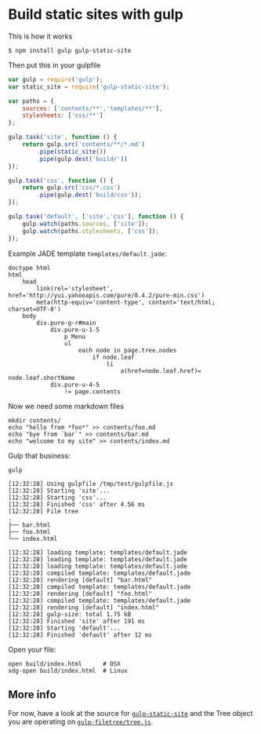# Build static sites with gulp

This is how it works

	$ npm install gulp gulp-static-site

Then put this in your gulpfile

```js
var gulp = require('gulp');
var static_site = require('gulp-static-site');

var paths = {
	sources: ['contents/**','templates/**'],
	stylesheets: ['css/**']
};

gulp.task('site', function () {
	return gulp.src('contents/**/*.md')
		.pipe(static_site())
		.pipe(gulp.dest('build/'))
});

gulp.task('css', function () {
	return gulp.src('css/*.css')
		.pipe(gulp.dest('build/css'));
});

gulp.task('default', ['site','css'], function () {
	gulp.watch(paths.sources, ['site']);
	gulp.watch(paths.stylesheets, ['css']);
});
```

Example JADE template `templates/default.jade`:

```jade
doctype html
html
	head
		link(rel='stylesheet', href='http://yui.yahooapis.com/pure/0.4.2/pure-min.css')
		meta(http-equiv='content-type', content='text/html; charset=UTF-8')
	body
		div.pure-g-r#main
			div.pure-u-1-5
				p Menu
				ul
					each node in page.tree.nodes
						if node.leaf
							li
								a(href=node.leaf.href)= node.leaf.shortName
			div.pure-u-4-5
				!= page.contents
```

Now we need some markdown files

	mkdir contents/
	echo "hello from *foo*" >> contents/foo.md
	echo "bye from `bar`" >> contents/bar.md
	echo "welcome to my site" >> contents/index.md

Gulp that business:

	gulp
	
	[12:32:28] Using gulpfile /tmp/test/gulpfile.js
	[12:32:28] Starting 'site'...
	[12:32:28] Starting 'css'...
	[12:32:28] Finished 'css' after 4.56 ms
	[12:32:28] File tree
	.
	├── bar.html
	├── foo.html
	└── index.html

	[12:32:28] loading template: templates/default.jade
	[12:32:28] loading template: templates/default.jade
	[12:32:28] loading template: templates/default.jade
	[12:32:28] compiled template: templates/default.jade
	[12:32:28] rendering [default] "bar.html"
	[12:32:28] compiled template: templates/default.jade
	[12:32:28] rendering [default] "foo.html"
	[12:32:28] compiled template: templates/default.jade
	[12:32:28] rendering [default] "index.html"
	[12:32:28] gulp-size: total 1.75 kB
	[12:32:28] Finished 'site' after 191 ms
	[12:32:28] Starting 'default'...
	[12:32:28] Finished 'default' after 12 ms

Open your file:
	
	open build/index.html      # OSX
	xdg-open build/index.html  # Linux

## More info

For now, have a look at the source for [`gulp-static-site`](https://github.com/0x01/gulp-static-site/blob/master/index.js) and the Tree object you are operating on [`gulp-filetree/tree.js`](https://github.com/0x01/gulp-filetree/blob/master/tree.js).

